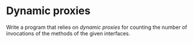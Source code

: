 # Dynamic proxies
Write a program that relies on *dynamic proxies* for counting the number of invocations of the methods of the given interfaces.
